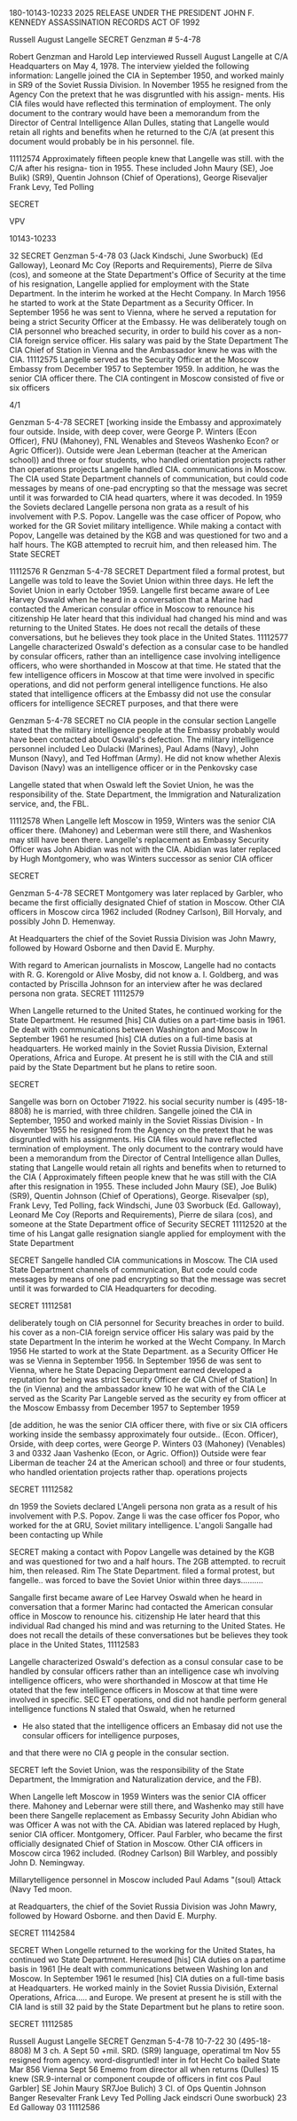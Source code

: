180-10143-10233 2025 RELEASE UNDER THE PRESIDENT JOHN F. KENNEDY ASSASSINATION RECORDS ACT OF 1992

Russell August Langelle
SECRET
Genzman #
5-4-78

Robert Genzman and Harold
Lep interviewed Russell August
Langelle at C/A Headquarters
on May 4, 1978. The interview
yielded the following information:
Langelle joined the CIA in
September 1950, and worked
mainly in SR9 of the Soviet
Russia Division. In November
1955 he resigned from the Agency
Con the pretext that he was
disgruntled with his assign-
ments. His CIA files would
have reflected this termination
of employment. The only document
to the contrary would have been
a memorandum from the Director
of Central Intelligence Allan
Dulles, stating that Langelle
would retain all rights and benefits
when he returned to the C/A
(at present this document would
probably be in his personnel.
file.

11112574
Approximately fifteen people
knew that Langelle was still.
with the C/A after his resigna-
tion in 1955. These included
John Maury (SE), Joe Bulik)
(SR9), Quentin Johnson (Chief
of Operations), George Risevaljer
Frank Levy, Ted Polling

SECRET

VPV

10143-10233

32
SECRET
Genzman
5-4-78
03
(Jack Kindschi, June Sworbuck)
(Ed Galloway), Leonard Mc Coy
(Reports and Requirements), Pierre
de Silva (cos), and someone at
the State Department's Office of
Security
at the time of his resignation,
Langelle applied for employment
with the State Department. In
the interim he worked at the
Hecht Company. In March 1956
he started to work at the
State Department as a Security
Officer. In September 1956 he
was sent to Vienna, where he
served a reputation for being
a strict Security Officer at the
Embassy. He was deliberately tough
on CIA personnel who breached
security, in order to build his
cover as a non- CIA foreign
service officer. His salary was
paid by the State Department
The CIA Chief of Station in Vienna
and the Ambassador knew he
was
with the CIA.
11112575
Langelle served as the Security
Officer at the Moscow Embassy
from December 1957 to September
1959. In addition, he was the
senior CIA officer there. The
CIA contingent in Moscow
consisted of five or six officers

4/1

Genzman
5-4-78
SECRET
[working inside the Embassy and
approximately four outside. Inside,
with deep cover, were George
P. Winters (Econ Officer), FNU
(Mahoney), FNL Wenables and Steveos
Washenko Econ? or Agric Officer)).
Outside were Jean Leberman (teacher at
the American school)) and
three or four students, who handled
orientation projects rather than
operations projects
Langelle handled CIA.
communications in Moscow. The
CIA used State Department
channels of communication, but
could code messages by means of
one-pad encrypting so that
the message was secret until
it was forwarded to CIA head
quarters, where it was decoded.
In 1959 the Soviets declared
Langelle persona non grata as
a result of his involvement with
P.S. Popov. Langelle was the
case officer of Popow, who worked
for the GR Soviet military
intelligence. While making a
contact with Popov, Langelle
was detained by the KGB
and was questioned for two
and a half hours. The KGB
attempted to recruit him, and
then released him. The State
SECRET

11112576
R
Genzman
5-4-78
SECRET
Department filed a formal protest,
but Langelle was told to leave
the Soviet Union within three
days. He left the Soviet Union
in early October 1959.
Langelle first became aware
of Lee Harvey Oswald when he
heard in a conversation that
a Marine had contacted the
American consular office in
Moscow to renounce his citizenship
He later heard that this individual
had changed his mind and was
returning to the United States.
He does not recall the details
of these conversations, but he
believes they took place in the
United States.
11112577
Langelle characterized Oswald's
defection as a consular case to
be handled by consular officers,
rather than an intelligence case
involving intelligence officers,
who were shorthanded
in Moscow
at that time. He stated that
the few intelligence officers in
Moscow at that time were
involved in specific operations,
and did not perform general
intelligence functions. He also
stated that intelligence officers
at the Embassy did not use
the consular officers for intelligence
SECRET purposes, and that there were

Genzman
5-4-78
SECRET
no CIA people in the consular
section
Langelle stated that the
military intelligence people at the
Embassy probably would have been
contacted about Oswald's defection.
The military intelligence personnel
included Leo Dulacki (Marines),
Paul Adams (Navy), John
Munson (Navy), and Ted Hoffman
(Army). He did not know
whether Alexis Davison (Navy)
was an intelligence officer or
in the Penkovsky case

Langelle stated that when
Oswald left the Soviet Union,
he was the responsibility of the.
State Department, the Immigration
and Naturalization service, and,
the FBL.

11112578
When Langelle left
Moscow in 1959, Winters was
the senior CIA officer there.
(Mahoney) and Leberman were still
there, and Washenkos may still
have been there. Langelle's
replacement as Embassy Security
Officer was John Abidian
was not with the CIA. Abidian
was later replaced by Hugh
Montgomery, who was Winters
successor as senior CIA officer

SECRET

Genzman
5-4-78
SECRET
Montgomery was later replaced by
Garbler, who became the
first officially designated Chief
of station in Moscow. Other
CIA officers in Moscow circa 
1962 included (Rodney Carlson),
Bill Horvaly, and possibly John
D. Hemenway.

At Headquarters the chief
of the Soviet Russia Division
was John Mawry, followed by
Howard Osborne and then
David E. Murphy.

With regard to American
journalists in Moscow, Langelle
had no contacts with R. G.
Korengold or Alive Mosby,
did not know a. I. Goldberg,
and was contacted by Priscilla
Johnson for an interview after
he was declared persona non
grata.
SECRET 11112579

When Langelle returned to the
United States, he continued working
for the State Department. He resumed
[his] CIA duties on a part-time basis
in 1961. De dealt with communications
between Washington and Moscow
In September 1961 he resumed [his] CIA duties
on a full-time basis at headquarters. He
worked mainly in the Soviet Russia
Division, External Operations, Africa and
Europe. At present he is still with the
CIA and still paid by the State
Department but he plans to retire soon.

SECRET

Sangelle
was born
on
October 71922.
his social security number is (495-18-8808)
he is married, with three children.
Sangelle
joined the CIA in September, 1950
and worked mainly in the Soviet
Rissias Division - In November 1955 he
resigned from the Agency on the pretext
that he
was disgruntled with his
assignments. His CIA files would
have reflected termination of employment.
The only document to the contrary would
have been a memorandum from the
Director of Central Intelligence allan
Dulles, stating that Langelle would
retain all rights and benefits when to
returned to the CIA
( Approximately
fifteen people knew that he was
still with the CIA after this resignation
in 1955. These included John Maury
(SE), Joe Bulik) (SR9), Quentin
Johnson (Chief of Operations), George.
Risevalper (sp), Frank Levy, Ted
Polling, fack Windschi, June 03
Sworbuck (Ed. Galloway), Leonard
Me Coy (Reports and Requirements),
Pierre de silara (cos), and
someone at the State Department
office of Security SECRET 11112520
at the time of his
Langat
galle
resignation siangle applied for
employment with the State Department

SECRET
Sangelle handled CIA communications
in Moscow. The CIA used State
Department channels of communication,
But code could code messages by means
of one pad encrypting
so that the
message was secret until it was
forwarded to CIA Headquarters for
decoding.

SECRET
11112581

deliberately tough
on
CIA personnel for
Security breaches in order to build.
his cover as a non-CIA foreign service officer
His salary was paid by the state Department
In the interim he worked at the Wecht
Company. In March 1956 He
started to work at the State Department.
as a Security Officer He was se
Vienna in September 1956. In September
1956 de was sent to Vienna, where he
State Depacing Department
earned
developed a reputation for being was
strict Security Officer de CIA
Chief of Station] In the (in Vienna) and
the ambassador knew 10 he wat with
of
the CIA Le served as the Scarity
Par Langeble served as the security
ey from
officer at the Moscow Embassy from
December 1957 to September 1959

[de addition, he was the senior CIA
officer there, with five or six
CIA officers working inside the sembassy
approximately four outside..
(Econ. Officer),
Orside, with deep cortes, were George P. Winters
03 (Mahoney)
(Venables) 3 and 0332
Jaan
Vashenko (Econ, or Agric. Offion))
Outside were fear Liberman de teacher 24
at the American school) and three or
four students, who handled orientation
projects rather thap. operations projects

SECRET
11112582

dn 1959 the Soviets declared
L'Angeli persona non grata as a result
of his involvement with P.S. Popov.
Zange li was the case officer fos Popor,
who worked for the at GRU,
Soviet military intelligence. L'angoli
Sangalle had been contacting up While

SECRET
making a contact with Popov
Langelle was detained by the KGB
and was questioned for two and a
half hours. The 2GB attempted.
to recruit him, then released.
Rim The State Department.
filed a formal protest, but fangelle..
was forced to bave the Soviet Unior
within three days..........

Sangalle first became aware
of Lee Harvey Oswald when he heard
in conversation that a former Marinc
had contacted the American consular
office in Moscow to renounce his.
citizenship He later heard that
this individual Rad changed his
mind and was
returning to the
United States. He does not recall
the details of these conversationes
but be believes they took place
in the United States, 11112583

Langelle characterized Oswald's
defection as a consul consular case to be
handled by consular officers rather
than an intelligence case wh
involving intelligence officers, who
were shorthanded in Moscow at that
time He otated that the few
intelligence officers in Moscow at that
time were involved in specific.
SEC ET operations, ond did not handle perform
general intelligence functions N
staled that Oswald, when he returned
* He also stated that the intelligence officers an
Embasay did not use the consular officers for intelligence purposes,

and that there were no CIA g people in
the consular section.

SECRET
left the Soviet Union, was the
responsibility of the State Department,
the Immigration and Naturalization
dervice, and the FB).

When Langelle left Moscow in 1959
Winters was the senior CIA officer there.
Mahoney and Lebernar were still there,
and Washenko may still have been there
Sangelle replacement as Embassy Security
John Abidian who was
Officer
A
was
not with the CA. Abidian was
latered replaced by Hugh,
senior CIA officer. Montgomery,
Officer. Paul Farbler, who became
the first officially designated Chief
of Station in Moscow. Other CIA
officers in Moscow circa 1962 included.
(Rodney Carlson) Bill Warbley, and
possibly John D. Nemingway.

Millarytelligence personnel
in Moscow included Paul Adams
"(soul) Attack (Navy Ted moon.

at Readquarters, the chief of the
Soviet Russia Division was John
Mawry, followed by Howard Osborne.
and then David E. Murphy.

SECRET
11142584

SECRET
When Longelle returned to the
working for the
United States, ha continued wo
State Department. Heresumed [his] CIA
duties on a partetime basis in 1961 [He dealt
with communications between Washing lon and Moscow.
In September 1961 le resumed [his] CIA duties
on a full-time basis at Headquarters.
He worked mainly in the Soviet Russia
División, External Operations, Africa.....
and Europe. We present at present
he is still with the CIA land is still 32
paid by the State Department but he
plans to retire soon.

SECRET
11112585

Russell August Langelle
SECRET
Genzman
5-4-78
10-7-22
30
(495-18-8808)
M
3 ch.
A Sept 50
+mil.
SRD. (SR9) language, operatimal tm
Nov 55 resigned from agency.
word-disgruntled!
inter in
fot
Hecht Co
bailed
State
Mar 856
Vienna
Sept 56
Ememo from director
all
when returns
(Dulles)
15 knew
(SR.9-internal or component
coupde of
officers in fint cos Paul Garbler]
SE Johin Maury
SR7Joe Bulich) 3
Cl. of Ops Quentin Johnson
Banger Resevalter
Frank Levy
Ted Polling
Jack eindscri
Oune sworbuck) 23
Ed Galloway 03
11112586
